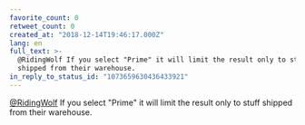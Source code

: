 ```yaml
---
favorite_count: 0
retweet_count: 0
created_at: "2018-12-14T19:46:17.000Z"
lang: en
full_text: >-
  @RidingWolf If you select "Prime" it will limit the result only to stuff
  shipped from their warehouse.
in_reply_to_status_id: "1073659630436433921"
---
```


[@RidingWolf](https://twitter.com/RidingWolf) If you select "Prime" it will
limit the result only to stuff shipped from their warehouse.
